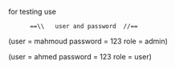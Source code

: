 for testing use 

          ==\\   user and password  //==
          
(user = mahmoud   password = 123     role = admin)  

(user = ahmed     password = 123     role = user)
